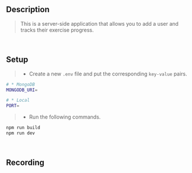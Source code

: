 ## Description

> This is a server-side application that allows you to add a user and tracks their exercise progress.

<br />

## Setup

> - Create a new `.env` file and put the corresponding `key-value` pairs.

```bash
# * MongoDB
MONGODB_URI=

# * Local
PORT=
```

> - Run the following commands.

```bash
npm run build
npm run dev
```

<br />

## Recording
